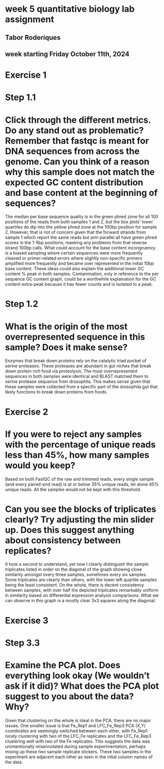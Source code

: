 # week 5 quantitative biology lab assignment
## Tabor Roderiques
## week starting Friday October 11th, 2024

# Exercise 1
# Step 1.1
# Click through the different metrics. Do any stand out as problematic? Remember that fastqc is meant for DNA sequences from across the genome. Can you think of a reason why this sample does not match the expected GC content distribution and base content at the beginning of sequences?
The median per base sequence quality is in the green phred zone for all 100 positions of the reads from both samples 1 and 2, but the box plots' lower quartiles do dip into the yellow phred zone at the 100bp position for sample 2. However, that is not of concern given that the forward strands from sample 1 which report the same reads but anti-parallel all have green phred scores in the 1-5bp positions, masking any problems from that reverse strand 100bp calls. 
What could account for the base content incongruency is a biased sampling where certain sequences were more frequently cleaved or primer-related errors where slightly non-specific primers amplified more frequently and became over represented in the initial 10bp base content. These ideas could also explain the additional lower GC content % peak in both samples. Contamination, only in reference to the per sequence GC content graph, could be a worthwhile explaination for the GC content extra-peak because it has fewer counts and is isolated to a peak. 

# Step 1.2
# What is the origin of the most overrepresented sequence in this sample? Does it make sense?
Enzymes that break down proteins rely on the catalytic triad pocket of serine proteases. These proteases are abundant in gut niches that break down protein rich food via proteolysis. The most overrepresented sequences in both samples were identical and BLAST matched them to serine protease sequence from drosophila. This makes sense given that these samples were collected from a specific part of the drosophila gut that likely functions to break down proteins from foods. 


# Exercise 2
# If you were to reject any samples with the percentage of unique reads less than 45%, how many samples would you keep?
Based on both FastQC of the raw and trimmed reads, every single sample (and every paired-end read) is at or below 35% unique reads, let alone 45% unique reads. All the samples would not be kept with this threshold. 
# Can you see the blocks of triplicates clearly? Try adjusting the min slider up. Does this suggest anything about consistency between replicates?
It took a second to understand, yet now I clearly distinguish the sample triplicates listed in order on the diagonal of the graph showing close similarity amongst every three samples, sometimes every six samples. Some triplicates are clearly than others, with the lower left quartile samples being the least consistent. On the whole, there is decent consistency between samples, with over half the depicted triplicates remarkably uniform in similarity based on differential expression analysis comparisons. What we can observe in this graph is a mostly clear 3x3 squares along the diagonal.

# Exercise 3

# Step 3.3
# Examine the PCA plot. Does everything look okay (We wouldn’t ask if it did)? What does the PCA plot suggest to you about the data? Why?
Given that clustering on the whole is ideal in the PCA, there are no major issues. One smaller issue is that Fe_Rep1 and LFC_Fe_Rep3 PCA (X,Y) coordinates are seemingly switched between each other, with Fe_Rep1 nicely clustering with two of the LFC_Fe replicates and the LFC_Fe_Rep3 clustering well with two of the Fe replicates. This suggests the data was unintentionally misannotated during sample experimentation, perhaps mixing up these two sample replicate stickers. These two samples in the experiment are adjacent each other as seen in the intial column names of the data. 

